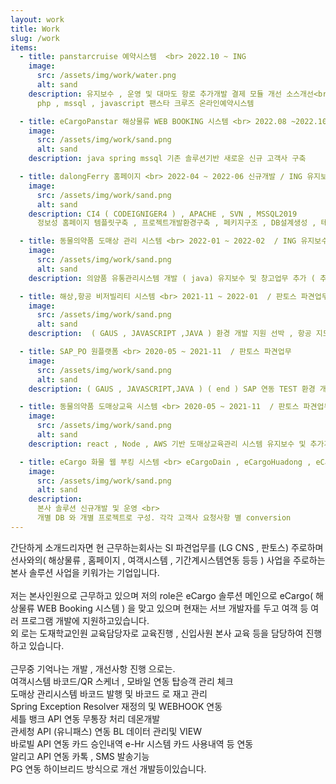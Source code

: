 ```yaml
---
layout: work
title: Work
slug: /work
items:
  - title: panstarcruise 예약시스템  <br> 2022.10 ~ ING
    image:
      src: /assets/img/work/water.png
      alt: sand
    description: 유지보수 , 운영 및 대마도 항로 추가개발 결제 모듈 개선 소스개선<br>
      php , mssql , javascript 팬스타 크루즈 온라인예약시스템

  - title: eCargoPanstar 해상물류 WEB BOOKING 시스템 <br> 2022.08 ~2022.10 신규개발 / ING 유지보수및 운영
    image:
      src: /assets/img/work/sand.png
      alt: sand
    description: java spring mssql 기존 솔루션기반 새로운 신규 고객사 구축

  - title: dalongFerry 홈페이지 <br> 2022-04 ~ 2022-06 신규개발 / ING 유지보수및 운영
    image:
      src: /assets/img/work/sand.png
      alt: sand
    description: CI4 ( CODEIGNIGER4 ) , APACHE , SVN , MSSQL2019
      정보성 홈페이지 템플릿구축 , 프로젝트개발환경구축 , 페키지구조 , DB설계생성 , 테이블구조 정의 등 풀스택

  - title: 동물의약품 도매상 관리 시스템 <br> 2022-01 ~ 2022-02  / ING 유지보수및 운영
    image:
      src: /assets/img/work/sand.png
      alt: sand
    description: 의얌품 유통관리시스템 개발 ( java) 유지보수 및 창고업무 추가 ( 추가개발 )

  - title: 해상,항공 비저빌리티 시스템 <br> 2021-11 ~ 2022-01  / 판토스 파견업무
    image:
      src: /assets/img/work/sand.png
      alt: sand
    description:  ( GAUS , JAVASCRIPT ,JAVA ) 환경 개발 지원 선박 , 항공 지도 WEB 개발. 실시간 스케줄정보화면등.

  - title: SAP_PO 원플랫폼 <br> 2020-05 ~ 2021-11  / 판토스 파견업무
    image:
      src: /assets/img/work/sand.png
      alt: sand
    description: ( GAUS , JAVASCRIPT,JAVA ) ( end ) SAP 연동 TEST 환경 개발 , node.js 사용 자바 SAP 데이터통신 TEST 환경 개발

  - title: 동물의약품 도매상교육 시스템 <br> 2020-05 ~ 2021-11  / 판토스 파견업무
    image:
      src: /assets/img/work/sand.png
      alt: sand
    description: react , Node , AWS 기반 도매상교육관리 시스템 유지보수 및 추가개발

  - title: eCargo 화물 웹 부킹 시스템 <br> eCargoDain , eCargoHuadong , eCagoDalong , eCargoPjFerry <br> 2019-06 , 20.03 , 20.08 , 20.12 ~ ING 
    image:
      src: /assets/img/work/sand.png
      alt: sand
    description: 
      본사 솔루션 신규개발 및 운영 <br>
      개별 DB 와 개별 프로젝트로 구성. 각각 고객사 요청사항 별 conversion 
---
```


간단하게 소개드리자면 현 근무하는회사는 SI 파견업무를 (LG CNS , 판토스) 주로하며 선사와의( 해상물류 , 홈페이지 , 여객시스템 , 기간계시스템연동 등등 ) 사업을 주로하는  본사 솔루션 사업을 키워가는 기업입니다. 
<br><br>
저는 본사인원으로 근무하고 있으며 저의 role은 eCargo 솔루션 메인으로 eCargo( 해상물류 WEB Booking 시스템 ) 을 맞고 있으며 현재는 서브 개발자를 두고 여객 등 여러 프로그램 개발에 지원하고있습니다. 
<br>
외 로는 도재학교인원 교육담당자로 교육진행 , 신입사원 본사 교육 등을 담당하여 진행 하고 있습니다.  
<br>
근무중 기억나는 개발 , 개선사항 진행 으로는. 
<br>
여객시스템 바코드/QR 스케너 , 모바일 연동 탑승객 관리 체크
<br>
도매상 관리시스템 바코드 발행 및 바코드 로 재고 관리 
<br>
Spring Exception Resolver 재정의 및 WEBHOOK 연동
<br>
세틀 뱅크 API 연동 무통장 처리 데몬개발 
<br>
관세청 API (유니패스)  연동 BL 데이터 관리및 VIEW
<br> 
바로빌 API 연동 카드 승인내역 e-Hr 시스템 카드 사용내역 등 연동
<br>
알리고 API 연동 카톡 , SMS 발송기능
<br>
PG 연동 하이브리드 방식으로 개선 개발등이있습니다.




<br />
